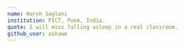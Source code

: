 ```yaml
---
name: Harsh Saglani
institution: PICT, Pune, India.
quote: I will miss falling asleep in a real classroom.
github_user: ashawe
---
```

